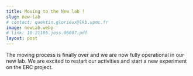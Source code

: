 ```yaml
---
title: Moving to the New lab !
slug: new-lab
# contact: quentin.glorieux@lkb.upmc.fr
image: newLab.webp
# link: 10.21105.joss.06607.pdf
layout: post
---
```

The moving process is finally over and we are now fully operational in our new lab. We are excited to restart our activities and start a new experiment on the ERC project.